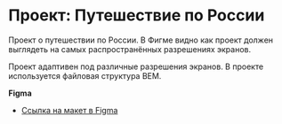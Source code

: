 # Проект: Путешествие по России

Проект о путешествии по России.
В Фигме видно как проект должен выглядеть на самых распространённых разрешениях экранов.

Проект адаптивен под различные разрешения экранов.
В проекте используется файловая структура BEM.

**Figma**

* [Ссылка на макет в Figma](https://www.figma.com/file/5S2WSbEFL6awjVWJ0NWL8Q/Sprint-3_-Russia-_-desktop-mobile?node-id=28503%3A0)
